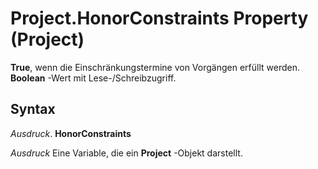 
# Project.HonorConstraints Property (Project)

 **True**, wenn die Einschränkungstermine von Vorgängen erfüllt werden. **Boolean** -Wert mit Lese-/Schreibzugriff.


## Syntax

 _Ausdruck_. **HonorConstraints**

 _Ausdruck_ Eine Variable, die ein **Project** -Objekt darstellt.

